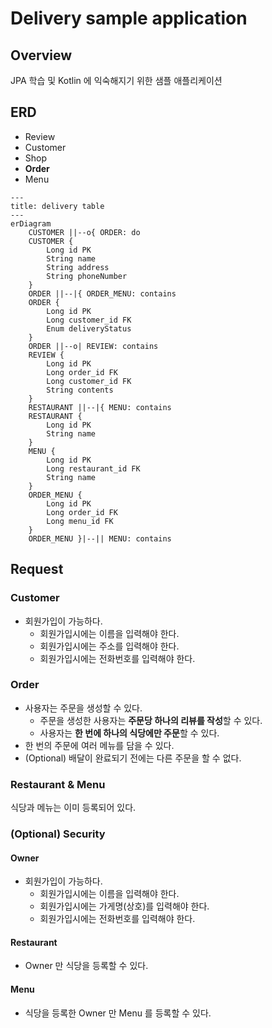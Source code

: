 # Delivery sample application

## Overview

JPA 학습 및 Kotlin 에 익숙해지기 위한 샘플 애플리케이션

## ERD

- Review
- Customer
- Shop
- **Order**
- Menu

```mermaid
---
title: delivery table
---
erDiagram
    CUSTOMER ||--o{ ORDER: do
    CUSTOMER {
        Long id PK
        String name
        String address
        String phoneNumber
    }
    ORDER ||--|{ ORDER_MENU: contains
    ORDER {
        Long id PK
        Long customer_id FK
        Enum deliveryStatus
    }
    ORDER ||--o| REVIEW: contains
    REVIEW {
        Long id PK
        Long order_id FK
        Long customer_id FK
        String contents
    }
    RESTAURANT ||--|{ MENU: contains
    RESTAURANT {
        Long id PK
        String name
    }
    MENU {
        Long id PK
        Long restaurant_id FK
        String name
    }
    ORDER_MENU {
        Long id PK
        Long order_id FK
        Long menu_id FK
    }
    ORDER_MENU }|--|| MENU: contains
```

## Request

### Customer

- 회원가입이 가능하다.
    - 회원가입시에는 이름을 입력해야 한다.
    - 회원가입시에는 주소를 입력해야 한다.
    - 회원가입시에는 전화번호를 입력해야 한다.

### Order

- 사용자는 주문을 생성할 수 있다.
    - 주문을 생성한 사용자는 **주문당 하나의 리뷰를 작성**할 수 있다.
    - 사용자는 **한 번에 하나의 식당에만 주문**할 수 있다.
- 한 번의 주문에 여러 메뉴를 담을 수 있다.
- (Optional) 배달이 완료되기 전에는 다른 주문을 할 수 없다.

### Restaurant & Menu

식당과 메뉴는 이미 등록되어 있다.

### (Optional) Security

#### Owner

- 회원가입이 가능하다.
    - 회원가입시에는 이름을 입력해야 한다.
    - 회원가입시에는 가게명(상호)를 입력해야 한다.
    - 회원가입시에는 전화번호를 입력해야 한다.

#### Restaurant

- Owner 만 식당을 등록할 수 있다.

#### Menu

- 식당을 등록한 Owner 만 Menu 를 등록할 수 있다.
